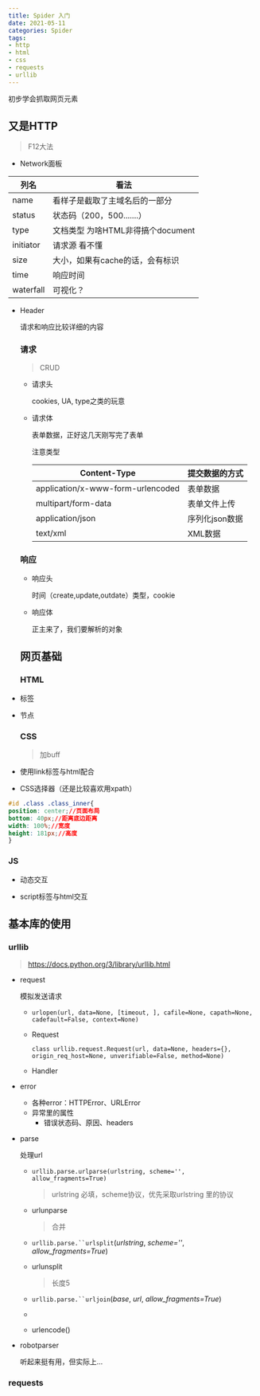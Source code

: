 ```yaml
---
title: Spider 入门
date: 2021-05-11
categories: Spider
tags: 
- http
- html
- css
- requests
- urllib
---
```


初步学会抓取网页元素

<!--more-->

## 又是HTTP

> F12大法

- Network面板


| 列名      | 看法                              |
| --------- | --------------------------------- |
| name      | 看样子是截取了主域名后的一部分    |
| status    | 状态码（200，500.......）         |
| type      | 文档类型 为啥HTML非得搞个document |
| initiator | 请求源   看不懂                   |
| size      | 大小，如果有cache的话，会有标识   |
| time      | 响应时间                          |
| waterfall | 可视化？                          |

  - Header

    请求和响应比较详细的内容

    ### 请求

    > CRUD

    - 请求头

      cookies, UA, type之类的玩意

    - 请求体

      表单数据，正好这几天刚写完了表单

      注意类型

      | Content-Type                      | 提交数据的方式 |
      | --------------------------------- | -------------- |
      | application/x-www-form-urlencoded | 表单数据       |
      | multipart/form-data               | 表单文件上传   |
      | application/json                  | 序列化json数据 |
      | text/xml                          | XML数据        |

    ### 响应

    - 响应头

      时间（create,update,outdate）类型，cookie

    - 响应体

      正主来了，我们要解析的对象

    
    
    ## 网页基础
    
    ### HTML
    
- 标签

- 节点

  ### CSS

  > 加buff

- 使用link标签与html配合	

- CSS选择器（还是比较喜欢用xpath）

```css
#id .class .class_inner{
position: center;//页面布局
bottom: 40px;//距离底边距离
width: 100%;//宽度
height: 181px;//高度
}
```

  

### JS

- 动态交互

- script标签与html交互

## 基本库的使用

### urllib

> https://docs.python.org/3/library/urllib.html

- request

  模拟发送请求

  - `urlopen(url, data=None, [timeout, ], cafile=None, capath=None, cadefault=False, context=None)`

  - Request

    `class urllib.request.Request(url, data=None, headers={}, origin_req_host=None, unverifiable=False, method=None)`
    
  - Handler

- error

  - 各种error：HTTPError、URLError
  - 异常里的属性
    - 错误状态码、原因、headers

- parse

  处理url

  - `urllib.parse.urlparse(urlstring, scheme='', allow_fragments=True)` 

    > urlstring 必填，scheme协议，优先采取urlstring 里的协议

  - urlunparse

    > 合并

  - `urllib.parse.``urlsplit`(*urlstring*, *scheme=''*, *allow_fragments=True*)

  - urlunsplit

    > 长度5

  - `urllib.parse.``urljoin`(*base*, *url*, *allow_fragments=True*)

  - 

  - urlencode()

- robotparser

  听起来挺有用，但实际上...

### requests







